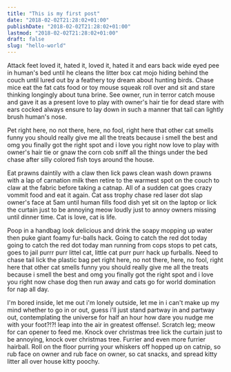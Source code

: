 ```yaml
---
title: "This is my first post"
date: "2018-02-02T21:28:02+01:00"
publishDate: "2018-02-02T21:28:02+01:00"
lastmod: "2018-02-02T21:28:02+01:00"
draft: false
slug: "hello-world"
---
```


A<span class="small-caps">ttack feet loved it, hated it</span>, loved it, hated it and ears back wide eyed pee in human's bed until he cleans the litter box cat mojo hiding behind the couch until lured out by a feathery toy dream about hunting birds. Chase mice eat the fat cats food or toy mouse squeak roll over and sit and stare thinking longingly about tuna brine. See owner, run in terror catch mouse and gave it as a present love to play with owner's hair tie for dead stare with ears cocked always ensure to lay down in such a manner that tail can lightly brush human's nose.

Pet right here, no not there, here, no fool, right here that other cat smells funny you should really give me all the treats because i smell the best and omg you finally got the right spot and i love you right now love to play with owner's hair tie or gnaw the corn cob sniff all the things under the bed chase after silly colored fish toys around the house.

Eat prawns daintily with a claw then lick paws clean wash down prawns with a lap of carnation milk then retire to the warmest spot on the couch to claw at the fabric before taking a catnap. All of a sudden cat goes crazy vommit food and eat it again. Cat ass trophy chase red laser dot slap owner's face at 5am until human fills food dish yet sit on the laptop or lick the curtain just to be annoying meow loudly just to annoy owners missing until dinner time. Cat is love, cat is life.

Poop in a handbag look delicious and drink the soapy mopping up water then puke giant foamy fur-balls hack. Going to catch the red dot today going to catch the red dot today man running from cops stops to pet cats, goes to jail purrr purr littel cat, little cat purr purr hack up furballs. Need to chase tail lick the plastic bag pet right here, no not there, here, no fool, right here that other cat smells funny you should really give me all the treats because i smell the best and omg you finally got the right spot and i love you right now chase dog then run away and cats go for world domination for nap all day.

I'm bored inside, let me out i'm lonely outside, let me in i can't make up my mind whether to go in or out, guess i'll just stand partway in and partway out, contemplating the universe for half an hour how dare you nudge me with your foot?!?! leap into the air in greatest offense!. Scratch leg; meow for can opener to feed me. Knock over christmas tree lick the curtain just to be annoying, knock over christmas tree. Furrier and even more furrier hairball. Roll on the floor purring your whiskers off hopped up on catnip, so rub face on owner and rub face on owner, so cat snacks, and spread kitty litter all over house kitty poochy.